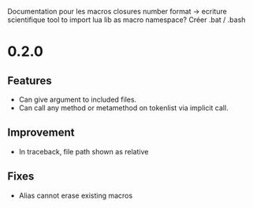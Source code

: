 
Documentation pour les macros
closures
number format -> ecriture scientifique
tool to import lua lib as macro
namespace?
Créer .bat / .bash


# 0.2.0

## Features
- Can give argument to included files.
- Can call any method or metamethod on tokenlist via implicit call.

## Improvement
- In traceback, file path shown as relative

## Fixes
- Alias cannot erase existing macros
